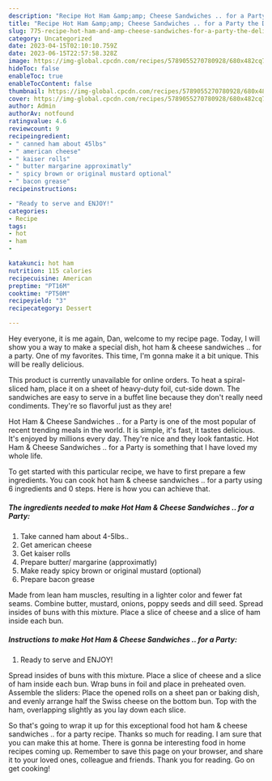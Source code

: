 ```yaml
---
description: "Recipe Hot Ham &amp;amp; Cheese Sandwiches .. for a Party the Delicious}"
title: "Recipe Hot Ham &amp;amp; Cheese Sandwiches .. for a Party the Delicious}"
slug: 775-recipe-hot-ham-and-amp-cheese-sandwiches-for-a-party-the-delicious
category: Uncategorized
date: 2023-04-15T02:10:10.759Z
date: 2023-06-15T22:57:58.328Z
image: https://img-global.cpcdn.com/recipes/5789055270780928/680x482cq70/hot-ham-cheese-sandwiches-for-a-party-recipe-main-photo.jpg
hideToc: false
enableToc: true
enableTocContent: false
thumbnail: https://img-global.cpcdn.com/recipes/5789055270780928/680x482cq70/hot-ham-cheese-sandwiches-for-a-party-recipe-main-photo.jpg
cover: https://img-global.cpcdn.com/recipes/5789055270780928/680x482cq70/hot-ham-cheese-sandwiches-for-a-party-recipe-main-photo.jpg
author: Admin
authorAv: notfound
ratingvalue: 4.6
reviewcount: 9
recipeingredient:
- " canned ham about 45lbs"
- " american cheese"
- " kaiser rolls"
- " butter margarine approximatly"
- " spicy brown or original mustard optional"
- " bacon grease"
recipeinstructions:

- "Ready to serve and ENJOY!"
categories:
- Recipe
tags:
- hot
- ham
- 

katakunci: hot ham  
nutrition: 115 calories
recipecuisine: American
preptime: "PT16M"
cooktime: "PT50M"
recipeyield: "3"
recipecategory: Dessert

---
```



Hey everyone, it is me again, Dan, welcome to my recipe page. Today, I will show you a way to make a special dish, hot ham &amp; cheese sandwiches .. for a party. One of my favorites. This time, I'm gonna make it a bit unique. This will be really delicious.

This product is currently unavailable for online orders. To heat a spiral-sliced ham, place it on a sheet of heavy-duty foil, cut-side down. The sandwiches are easy to serve in a buffet line because they don&#39;t really need condiments. They&#39;re so flavorful just as they are!

Hot Ham &amp; Cheese Sandwiches .. for a Party is one of the most popular of recent trending meals in the world. It is simple, it's fast, it tastes delicious. It's enjoyed by millions every day. They're nice and they look fantastic. Hot Ham &amp; Cheese Sandwiches .. for a Party is something that I have loved my whole life.


To get started with this particular recipe, we have to first prepare a few ingredients. You can cook hot ham &amp; cheese sandwiches .. for a party using 6 ingredients and 0 steps. Here is how you can achieve that.

<!--inarticleads1-->

##### The ingredients needed to make Hot Ham &amp; Cheese Sandwiches .. for a Party:

1. Take  canned ham about 4-5lbs..
1. Get  american cheese
1. Get  kaiser rolls
1. Prepare  butter/ margarine (approximatly)
1. Make ready  spicy brown or original mustard (optional)
1. Prepare  bacon grease


Made from lean ham muscles, resulting in a lighter color and fewer fat seams. Combine butter, mustard, onions, poppy seeds and dill seed. Spread insides of buns with this mixture. Place a slice of cheese and a slice of ham inside each bun. 

<!--inarticleads2-->

##### Instructions to make Hot Ham &amp; Cheese Sandwiches .. for a Party:


1. Ready to serve and ENJOY!

Spread insides of buns with this mixture. Place a slice of cheese and a slice of ham inside each bun. Wrap buns in foil and place in preheated oven. Assemble the sliders: Place the opened rolls on a sheet pan or baking dish, and evenly arrange half the Swiss cheese on the bottom bun. Top with the ham, overlapping slightly as you lay down each slice. 

So that's going to wrap it up for this exceptional food hot ham &amp; cheese sandwiches .. for a party recipe. Thanks so much for reading. I am sure that you can make this at home. There is gonna be interesting food in home recipes coming up. Remember to save this page on your browser, and share it to your loved ones, colleague and friends. Thank you for reading. Go on get cooking!
